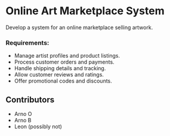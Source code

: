 # Online Art Marketplace System
Develop a system for an online marketplace selling artwork.

### Requirements:
- Manage artist profiles and product listings.
- Process customer orders and payments.
- Handle shipping details and tracking.
- Allow customer reviews and ratings.
- Offer promotional codes and discounts.

## Contributors
- Arno O
- Arno B
- Leon (possibly not)